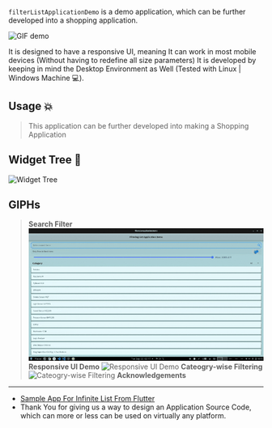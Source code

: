 `filterListApplicationDemo` is a demo application, which can be further developed into a shopping application.

![GIF demo](img/1.gif)

It is designed to have a responsive UI, meaning It can work in most mobile devices (Without having to redefine all size parameters) It is developed by keeping in mind the Desktop Environment as Well (Tested with Linux | Windows Machine :computer:).

**Usage :collision:**
---
> This  application can be further developed into making a Shopping Application

**Widget Tree :thought_balloon:**
---
![Widget Tree](img/widgetTree.bmp)

**GIPHs**
---
> **Search Filter**
![Search Filter](img/2.gif)
> **Responsive UI Demo**
![Responsive UI Demo](img/3.gif)
> **Cateogry-wise Filtering**
![Cateogry-wise Filtering](img/4.gif)
**Acknowledgements**
---

+ [Sample App For Infinite List From Flutter](https://github.com/flutter/samples/tree/master/infinite_list)  
+ Thank You for giving us a way to design an Application Source Code, which can more or less can be used on virtually any platform.